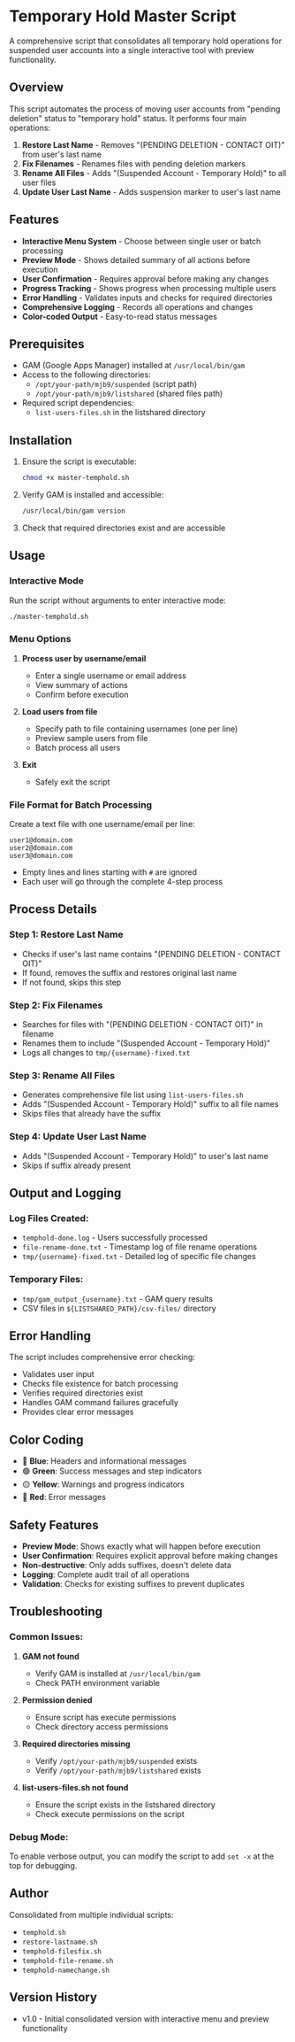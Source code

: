# Temporary Hold Master Script

A comprehensive script that consolidates all temporary hold operations for suspended user accounts into a single interactive tool with preview functionality.

## Overview

This script automates the process of moving user accounts from "pending deletion" status to "temporary hold" status. It performs four main operations:

1. **Restore Last Name** - Removes "(PENDING DELETION - CONTACT OIT)" from user's last name
2. **Fix Filenames** - Renames files with pending deletion markers
3. **Rename All Files** - Adds "(Suspended Account - Temporary Hold)" to all user files
4. **Update User Last Name** - Adds suspension marker to user's last name

## Features

- **Interactive Menu System** - Choose between single user or batch processing
- **Preview Mode** - Shows detailed summary of all actions before execution
- **User Confirmation** - Requires approval before making any changes
- **Progress Tracking** - Shows progress when processing multiple users
- **Error Handling** - Validates inputs and checks for required directories
- **Comprehensive Logging** - Records all operations and changes
- **Color-coded Output** - Easy-to-read status messages

## Prerequisites

- GAM (Google Apps Manager) installed at `/usr/local/bin/gam`
- Access to the following directories:
  - `/opt/your-path/mjb9/suspended` (script path)
  - `/opt/your-path/mjb9/listshared` (shared files path)
- Required script dependencies:
  - `list-users-files.sh` in the listshared directory

## Installation

1. Ensure the script is executable:
   ```bash
   chmod +x master-temphold.sh
   ```

2. Verify GAM is installed and accessible:
   ```bash
   /usr/local/bin/gam version
   ```

3. Check that required directories exist and are accessible

## Usage

### Interactive Mode

Run the script without arguments to enter interactive mode:

```bash
./master-temphold.sh
```

### Menu Options

1. **Process user by username/email**
   - Enter a single username or email address
   - View summary of actions
   - Confirm before execution

2. **Load users from file**
   - Specify path to file containing usernames (one per line)
   - Preview sample users from file
   - Batch process all users

3. **Exit**
   - Safely exit the script

### File Format for Batch Processing

Create a text file with one username/email per line:

```
user1@domain.com
user2@domain.com
user3@domain.com
```

- Empty lines and lines starting with `#` are ignored
- Each user will go through the complete 4-step process

## Process Details

### Step 1: Restore Last Name
- Checks if user's last name contains "(PENDING DELETION - CONTACT OIT)"
- If found, removes the suffix and restores original last name
- If not found, skips this step

### Step 2: Fix Filenames
- Searches for files with "(PENDING DELETION - CONTACT OIT)" in filename
- Renames them to include "(Suspended Account - Temporary Hold)"
- Logs all changes to `tmp/{username}-fixed.txt`

### Step 3: Rename All Files
- Generates comprehensive file list using `list-users-files.sh`
- Adds "(Suspended Account - Temporary Hold)" suffix to all file names
- Skips files that already have the suffix

### Step 4: Update User Last Name
- Adds "(Suspended Account - Temporary Hold)" to user's last name
- Skips if suffix already present

## Output and Logging

### Log Files Created:
- `temphold-done.log` - Users successfully processed
- `file-rename-done.txt` - Timestamp log of file rename operations
- `tmp/{username}-fixed.txt` - Detailed log of specific file changes

### Temporary Files:
- `tmp/gam_output_{username}.txt` - GAM query results
- CSV files in `${LISTSHARED_PATH}/csv-files/` directory

## Error Handling

The script includes comprehensive error checking:

- Validates user input
- Checks file existence for batch processing
- Verifies required directories exist
- Handles GAM command failures gracefully
- Provides clear error messages

## Color Coding

- 🔵 **Blue**: Headers and informational messages
- 🟢 **Green**: Success messages and step indicators
- 🟡 **Yellow**: Warnings and progress indicators
- 🔴 **Red**: Error messages

## Safety Features

- **Preview Mode**: Shows exactly what will happen before execution
- **User Confirmation**: Requires explicit approval before making changes
- **Non-destructive**: Only adds suffixes, doesn't delete data
- **Logging**: Complete audit trail of all operations
- **Validation**: Checks for existing suffixes to prevent duplicates

## Troubleshooting

### Common Issues:

1. **GAM not found**
   - Verify GAM is installed at `/usr/local/bin/gam`
   - Check PATH environment variable

2. **Permission denied**
   - Ensure script has execute permissions
   - Check directory access permissions

3. **Required directories missing**
   - Verify `/opt/your-path/mjb9/suspended` exists
   - Verify `/opt/your-path/mjb9/listshared` exists

4. **list-users-files.sh not found**
   - Ensure the script exists in the listshared directory
   - Check execute permissions on the script

### Debug Mode:

To enable verbose output, you can modify the script to add `set -x` at the top for debugging.

## Author

Consolidated from multiple individual scripts:
- `temphold.sh`
- `restore-lastname.sh`
- `temphold-filesfix.sh`
- `temphold-file-rename.sh`
- `temphold-namechange.sh`

## Version History

- v1.0 - Initial consolidated version with interactive menu and preview functionality